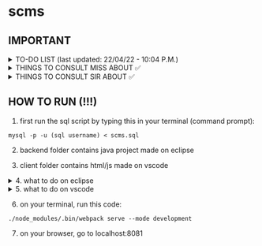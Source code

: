 # scms

## IMPORTANT
<details>
<summary>TO-DO LIST (last updated: 22/04/22 - 10:04 P.M.)</summary>

- implement "update" functionality into the saves
    <details>
    <summary>backend</summary>

    * category

    * customer

    * order

    * product
    </details>

    <details>
    <summary>client</summary>

    * category

    * customer

    * order
    
    * product

        <details>
        <summary>client: things of note</summary>

        - make sure that the header changes if there is an id received (check recording for more info)

        - if there is an id (which means u are editing), then header is "Editing {object} {id}}"
            - where 
                - object is either category, customer, order, or product
                - id is the object's id
                - e.g. Editing Product 1

            - should delete button be:
                - in category show, beside the edit button (like how sir did it)
                - or embedded in the edit page as a danger zone?
                    - if danger zone, set it so it only appears when u go to save page through the edit button
                    - if there is id, then return danger zone

        </details>
    </details>
        
- implement "delete" functionality ✅

</details>

<details>
<summary>THINGS TO CONSULT MISS ABOUT ✅</summary>

1. how our backend and client works
    * backend thats built on spring framework that is connected to a mysql db
    * client that runs on react and js
2. incompatibility with the java tutorial she showed
    * java & jdbc vs. java spring framework & mysql
    * wrong understanding that we needed a .sql file to have a working backend?
    * rather, we are connected to sql already
3. we're following the oop that our other major is talking about
4. ensure that she knows there is mysql involved
    * we dont have a specific .sql file, BUT we are working with sql
    * the only thing that needs to be done is make a scms db in mysql
    * then our backend will handle the rest

</details>

<details>
<summary>THINGS TO CONSULT SIR ABOUT ✅</summary>

1. ung id system ang gulo :l
2. ung orders, how to work with many to many relationships?
    * how to have a form input for many inputs (like list of product)? 
    * and how to convert that into smth that the backend can use???
    * how to work with the builder + controller?
3. additionally, how to work with arrays sa render product?
    * e.g. in categories, show localhost:8080, the array of products under a category
    * how to render that?
4. how to work with update and delete in the backend?
    * problematic cors request errors kahit may cross origin annotation

</details>

## HOW TO RUN (!!!)

1. first run the sql script by typing this in your terminal (command prompt):
```
mysql -p -u (sql username) < scms.sql
```

2. backend folder contains java project made on eclipse

3. client folder contains html/js made on vscode

<details>
<summary>4. what to do on eclipse</summary>

    1. import as project the backend to eclipse
    
    2. within eclipse, in src/main/resources/application.properties,
    change the necessary info to match ur sql settings

    3. run 'program.java' within the backend project on eclipse

</details>

<details>
<summary>5. what to do on vscode</summary>

    1. add the client folder to ur vscode workspace

    2. make sure that your terminal is set to the client folder directory
        * e.g. your terminal should look like this:
        
    E:\Programming\github\scms\client> []     <= this thing is ur cursor
</details>

6. on your terminal, run this code:

```
./node_modules/.bin/webpack serve --mode development
```

7. on your browser, go to localhost:8081